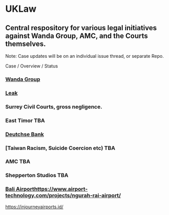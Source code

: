 # UKLaw

## Central respository for various legal initiatives against Wanda Group, AMC, and the Courts themselves.

Note: Case updates will be on an individual issue thread, or separate Repo.

Case / Overview / Status

### [Wanda Group](https://github.com/Morningstar88/AMCandWandaGroupTrumanShowMisconduct)

### [Leak](https://github.com/Morningstar88/ComedianTheifPhnomBasset)

### Surrey Civil Courts, gross negligence.

### East Timor TBA

### [Deutchse Bank](https://github.com/Morningstar88/DeutscheBankSuicideCoercion)

### [Taiwan Racism, Suicide Coercion etc) TBA

### AMC TBA

### Shepperton Studios TBA



### [Bali Airport](https://github.com/Morningstar88/Bali2)https://www.airport-technology.com/projects/ngurah-rai-airport/
https://injourneyairports.id/

